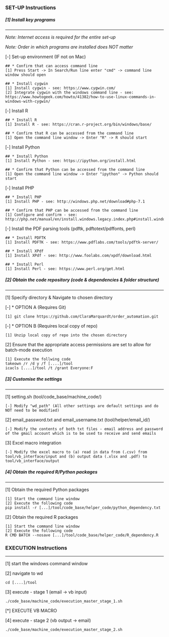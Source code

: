 ### SET-UP Instructions

##### [1] Install key programs
---------------------------

_Note: Internet access is required for the entire set-up_

_Note: Order in which programs are installed does NOT matter_

[-] Set-up environment (IF not on Mac)
````
## * Confirm that can access command line
[1] Press Start -> In Search/Run line enter "cmd" -> command line window should open

## * Install cygwin
[1] Install cygwin - see: https://www.cygwin.com/
[2] Integrate cygwin with the windows command line - see: https://www.howtogeek.com/howto/41382/how-to-use-linux-commands-in-windows-with-cygwin/
````

[-] Install R  
````	
## * Install R
[1] Install R - see: https://cran.r-project.org/bin/windows/base/

## * Confirm that R can be accessed from the command line
[1] Open the command line window -> Enter "R" -> R should start
````

[-] Install Python 
````
## * Install Python
[1] Install Python - see: https://ipython.org/install.html

## * Confirm that Python can be accessed from the command line
[1] Open the command line window -> Enter "ipython" -> Python should start
````

[-] Install PHP 
````
## * Install PHP
[1] Install PHP - see: http://windows.php.net/download#php-7.1

## * Confirm that PHP can be accessed from the command line
[1] Configure and confirm - see: 
http://php.net/manual/en/install.windows.legacy.index.php#install.windows.legacy.commandline
````

[-] Install the PDF parsing tools (pdftk, pdftotext/pdffonts, perl)
````
## * Install PDFTK
[1] Install PDFTK - see: https://www.pdflabs.com/tools/pdftk-server/

## * Install XPdf
[1] Install XPdf - see: http://www.foolabs.com/xpdf/download.html

## * Install Perl
[1] Install Perl - see: https://www.perl.org/get.html
````

##### [2] Obtain the code repository (code & dependencies & folder structure) 
---------------------------

[1] Specify directory & Navigate to chosen directory

[-] * OPTION A (Requires Git)
````
[1] git clone https://github.com/ClaraMarquardt/order_automation.git
````

[-] * OPTION B (Requires local copy of repo)
````
[1] Unzip local copy of repo into the chosen directory
````

[2] Ensure that the appropriate access permissions are set to allow for batch-mode execution
````
[1] Execute the follwing code
takeown /r /d y /f [....]/tool
icacls [....]/tool /t /grant Everyone:F
`````

##### [3] Customise the settings
---------------------------

[1] setting.sh (tool/code_base/machine_code/)
````
[-] Modify "wd_path" (All other settings are default settings and do NOT need to be modified)
````

[2] email_password.txt and email_username.txt (tool/helper/email_id/)
````
[-] Modify the contents of both txt files - email address and password of the gmail account which is to be used to receive and send emails
````

[3] Excel macro integration
````
[-] Modify the excel macro to (a) read in data from (.csv) from tool/vb_interface/input and (b) output data (.xlsx and .pdf) to tool/vb_interface/output
````

##### [4] Obtain the required R/Python packages
---------------------------

[1] Obtain the required Python packages
````
[1] Start the command line window
[2] Execute the following code 
pip install -r [...]/tool/code_base/helper_code/python_dependency.txt
````

[2] Obtain the required R packages
````
[1] Start the command line window
[2] Execute the following code 
R CMD BATCH --nosave [...]/tool/code_base/helper_code/R_dependency.R
````

### EXECUTION Instructions
----------------------------------------------------------------------------

[1] start the windows command window 

[2] navigate to wd
````
cd [....]/tool
````

[3] execute - stage 1 (email -> vb input)
````
./code_base/machine_code/execution_master_stage_1.sh
````

[*] EXECUTE VB MACRO

[4] execute - stage 2 (vb output -> email)
````
./code_base/machine_code/execution_master_stage_2.sh
````
